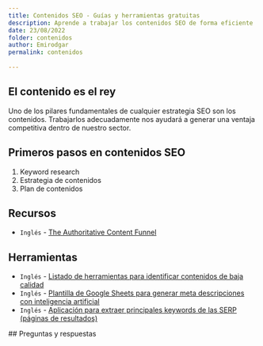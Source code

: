```yaml
---
title: Contenidos SEO - Guías y herramientas gratuitas
description: Aprende a trabajar los contenidos SEO de forma eficiente
date: 23/08/2022
folder: contenidos
author: Emirodgar
permalink: contenidos
  
---
```


## El contenido es el rey

Uno de los pilares fundamentales de cualquier estrategia SEO son los contenidos. Trabajarlos adecuadamente nos ayudará a generar una ventaja competitiva dentro de nuestro sector.

## Primeros pasos en contenidos SEO 

 1. Keyword research
 2. Estrategia de contenidos
 3. Plan de contenidos

## Recursos

- `Inglés` - [The Authoritative Content Funnel](https://moz.com/blog/authoritative-content-funnel-whiteboard-friday)


## Herramientas

- `Inglés` - [Listado de herramientas para identificar contenidos de baja calidad](https://www.gsqi.com/marketing-blog/tools-for-detecting-low-quality-ai-content/)
- `Inglés` - [Plantilla de Google Sheets para generar meta descripciones con inteligencia artificial](https://seogreetings.com/blogs/news/bulk-generate-ai-meta-descriptions-in-google-sheets)
- `Inglés` - [Aplicación para extraer principales keywords de las SERP (páginas de resultados)](https://keywords.streamlit.app/)

<section  id="cs_pr">
## Preguntas y respuestas

</section>


<!--stackedit_data:
eyJoaXN0b3J5IjpbLTQ0Mzc4ODc5MiwtMTMwMjQ1OTU2MSwxOD
Y0MzQyNDIzLDc0NDUyNzg2NCwtODE0MzQ1OCwxMDgxODQzMjY4
XX0=
-->